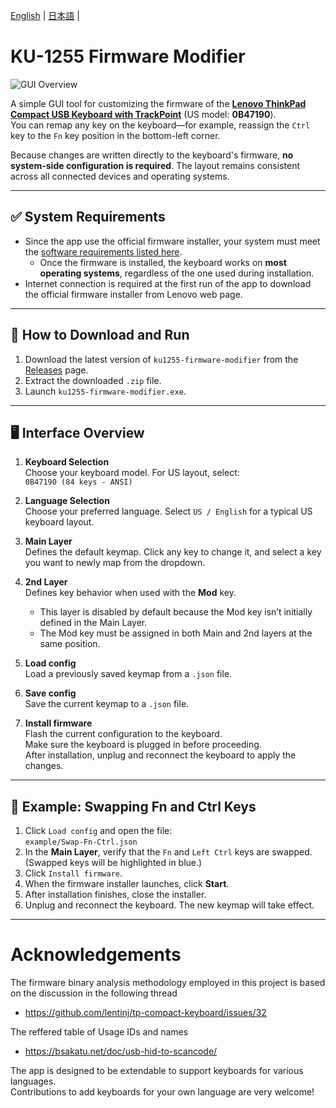 [English](README.md) | [日本語](docs/README-ja.md) | 

# KU-1255 Firmware Modifier

![GUI Overview](https://github.com/haborite/ku1255-firmware-modifier/blob/main/python_ver/img/gui-overview-new.png)

A simple GUI tool for customizing the firmware of the **[Lenovo ThinkPad Compact USB Keyboard with TrackPoint](https://support.lenovo.com/jp/ja/solutions/pd026745-thinkpad-compact-usb-keyboard-with-trackpoint-overview-and-service-parts)** (US model: **0B47190**).  
You can remap any key on the keyboard—for example, reassign the `Ctrl` key to the `Fn` key position in the bottom-left corner.

Because changes are written directly to the keyboard's firmware, **no system-side configuration is required**. The layout remains consistent across all connected devices and operating systems.

---

## ✅ System Requirements

- Since the app use the official firmware installer, your system must meet the [software requirements listed here](https://support.lenovo.com/jp/ja/solutions/pd026745-thinkpad-compact-usb-keyboard-with-trackpoint-overview-and-service-parts).
  - Once the firmware is installed, the keyboard works on **most operating systems**, regardless of the one used during installation.
- Internet connection is required at the first run of the app to download the official firmware installer from Lenovo web page.

---

## 🚀 How to Download and Run

1. Download the latest version of `ku1255-firmware-modifier` from the [Releases](https://github.com/haborite/ku1255-firmware-modifier/releases) page.
2. Extract the downloaded `.zip` file.
3. Launch `ku1255-firmware-modifier.exe`.

---

## 🖥️ Interface Overview

1. **Keyboard Selection**  
   Choose your keyboard model. For US layout, select:  
   `0B47190 (84 keys - ANSI)`

2. **Language Selection**  
   Choose your preferred language. Select `US / English` for a typical US keyboard layout.

3. **Main Layer**  
   Defines the default keymap. Click any key to change it, and select a key you want to newly map from the dropdown.

4. **2nd Layer**  
   Defines key behavior when used with the **Mod** key.  
   - This layer is disabled by default because the Mod key isn’t initially defined in the Main Layer.
   - The Mod key must be assigned in both Main and 2nd layers at the same position.

5. **Load config**  
   Load a previously saved keymap from a `.json` file.

6. **Save config**  
   Save the current keymap to a `.json` file.

7. **Install firmware**  
   Flash the current configuration to the keyboard.  
   Make sure the keyboard is plugged in before proceeding.  
   After installation, unplug and reconnect the keyboard to apply the changes.

---

## 🔧 Example: Swapping Fn and Ctrl Keys

1. Click `Load config` and open the file:  
   `example/Swap-Fn-Ctrl.json`
2. In the **Main Layer**, verify that the `Fn` and `Left Ctrl` keys are swapped.  
   (Swapped keys will be highlighted in blue.)
3. Click `Install firmware`.
4. When the firmware installer launches, click **Start**.
5. After installation finishes, close the installer.
6. Unplug and reconnect the keyboard. The new keymap will take effect.

---

# Acknowledgements
The firmware binary analysis methodology employed in this project is based on the discussion in the following thread
- https://github.com/lentinj/tp-compact-keyboard/issues/32

The reffered table of Usage IDs and names
- https://bsakatu.net/doc/usb-hid-to-scancode/

The app is designed to be extendable to support keyboards for various languages.  
Contributions to add keyboards for your own language are very welcome!

